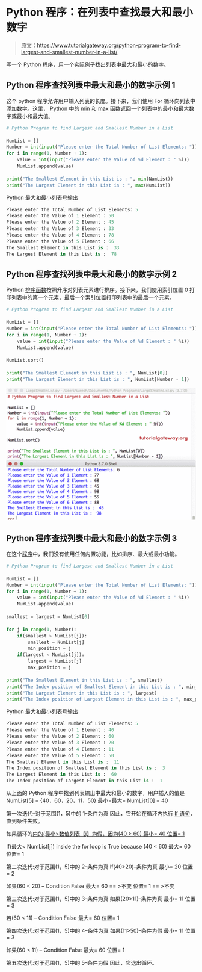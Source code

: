 # Python 程序：在列表中查找最大和最小数字

> 原文：<https://www.tutorialgateway.org/python-program-to-find-largest-and-smallest-number-in-a-list/>

写一个 Python 程序，用一个实际例子找出列表中最大和最小的数字。

## Python 程序查找列表中最大和最小的数字示例 1

这个 python 程序允许用户输入列表的长度。接下来，我们使用 For 循环向列表中添加数字。这里， [Python](https://www.tutorialgateway.org/python-tutorial/) 中的 [min](https://www.tutorialgateway.org/python-min-list-function/) 和 [max](https://www.tutorialgateway.org/python-max-list-function/) 函数返回一个[列表](https://www.tutorialgateway.org/python-list/)中的最小和最大数字或最小和最大值。

```py
# Python Program to find Largest and Smallest Number in a List 

NumList = []
Number = int(input("Please enter the Total Number of List Elements: "))
for i in range(1, Number + 1):
    value = int(input("Please enter the Value of %d Element : " %i))
    NumList.append(value)

print("The Smallest Element in this List is : ", min(NumList))
print("The Largest Element in this List is : ", max(NumList))
```

Python 最大和最小列表号输出

```py
Please enter the Total Number of List Elements: 5
Please enter the Value of 1 Element : 50
Please enter the Value of 2 Element : 45
Please enter the Value of 3 Element : 33
Please enter the Value of 4 Element : 78
Please enter the Value of 5 Element : 66
The Smallest Element in this List is :  33
The Largest Element in this List is :  78
```

## Python 程序查找列表中最大和最小的数字示例 2

Python [排序函数](https://www.tutorialgateway.org/python-sort-list-function/)按照升序对列表元素进行排序。接下来，我们使用索引位置 0 打印列表中的第一个元素，最后一个索引位置打印列表中的最后一个元素。

```py
# Python Program to find Largest and Smallest Number in a List 

NumList = []
Number = int(input("Please enter the Total Number of List Elements: "))
for i in range(1, Number + 1):
    value = int(input("Please enter the Value of %d Element : " %i))
    NumList.append(value)

NumList.sort()

print("The Smallest Element in this List is : ", NumList[0])
print("The Largest Element in this List is : ", NumList[Number - 1])
```

![Python Program to find Largest and Smallest Number in a List 2](img/24d0eb02cf6590261f208a5038121fde.png)

## Python 程序查找列表中最大和最小的数字示例 3

在这个[程序](https://www.tutorialgateway.org/python-programming-examples/)中，我们没有使用任何内置功能，比如排序、最大或最小功能。

```py
# Python Program to find Largest and Smallest Number in a List 

NumList = []
Number = int(input("Please enter the Total Number of List Elements: "))
for i in range(1, Number + 1):
    value = int(input("Please enter the Value of %d Element : " %i))
    NumList.append(value)

smallest = largest = NumList[0]

for j in range(1, Number):
    if(smallest > NumList[j]):
        smallest = NumList[j]
        min_position = j
    if(largest < NumList[j]):
        largest = NumList[j]
        max_position = j

print("The Smallest Element in this List is : ", smallest)
print("The Index position of Smallest Element in this List is : ", min_position)
print("The Largest Element in this List is : ", largest)
print("The Index position of Largest Element in this List is : ", max_position)
```

Python 最大和最小列表号输出

```py
Please enter the Total Number of List Elements: 5
Please enter the Value of 1 Element : 40
Please enter the Value of 2 Element : 60
Please enter the Value of 3 Element : 20
Please enter the Value of 4 Element : 11
Please enter the Value of 5 Element : 50
The Smallest Element in this List is :  11
The Index position of Smallest Element in this List is :  3
The Largest Element in this List is :  60
The Index position of Largest Element in this List is :  1
```

从上面的 Python 程序中找到列表输出中最大和最小的数字，用户插入的值是
NumList[5] = {40，60，20，11，50}
最小=最大= NumList[0] = 40

第一次迭代–对于范围(1，5)中的 1–条件为真
因此，它开始在循环内执行 [If 语句](https://www.tutorialgateway.org/python-if-statement/)，直到条件失败。

如果循环的[内的(最小>数值列表【j】为假，因为(40 > 60)
最小= 40
位置= 1](https://www.tutorialgateway.org/python-for-loop/)

If(最大< NumList[j]) inside the for loop is True because (40 < 60)
最大= 60
位置= 1

第二次迭代:对于范围(1，5)中的 2–条件为真
If(40>20)–条件为真
最小= 20
位置= 2

如果(60 < 20) – Condition False
最大= 60 == >不变
位置= 1 == >不变

第三次迭代:对于范围(1，5)中的 3–条件为真
如果(20>11)–条件为真
最小= 11
位置= 3

若(60 < 11) – Condition False
最大= 60
位置= 1

第四次迭代:对于范围(1，5)中的 4–条件为真
如果(11>50)–条件为假
最小= 11
位置= 3

如果(60 < 11) – Condition False
最大= 60
位置= 1

第五次迭代:对于范围(1，5)中的 5–条件为假
因此，它退出循环。